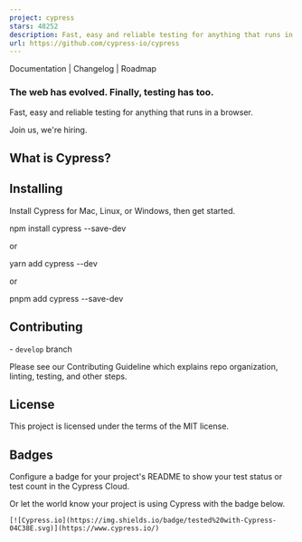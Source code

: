 ```yaml
---
project: cypress
stars: 48252
description: Fast, easy and reliable testing for anything that runs in a browser.
url: https://github.com/cypress-io/cypress
---
```


Documentation | Changelog | Roadmap

### The web has evolved. Finally, testing has too.

Fast, easy and reliable testing for anything that runs in a browser.

Join us, we're hiring.

  

What is Cypress?
----------------

Installing
----------

Install Cypress for Mac, Linux, or Windows, then get started.

npm install cypress --save-dev

or

yarn add cypress --dev

or

pnpm add cypress --save-dev

Contributing
------------

\- `develop` branch

Please see our Contributing Guideline which explains repo organization, linting, testing, and other steps.

License
-------

This project is licensed under the terms of the MIT license.

Badges
------

Configure a badge for your project's README to show your test status or test count in the Cypress Cloud.

Or let the world know your project is using Cypress with the badge below.

```
[![Cypress.io](https://img.shields.io/badge/tested%20with-Cypress-04C38E.svg)](https://www.cypress.io/)
```

